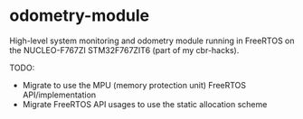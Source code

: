 # odometry-module
High-level system monitoring and odometry module running in FreeRTOS on the NUCLEO-F767ZI STM32F767ZIT6 (part of my cbr-hacks).

TODO:
  * Migrate to use the MPU (memory protection unit) FreeRTOS API/implementation
  * Migrate FreeRTOS API usages to use the static allocation scheme
